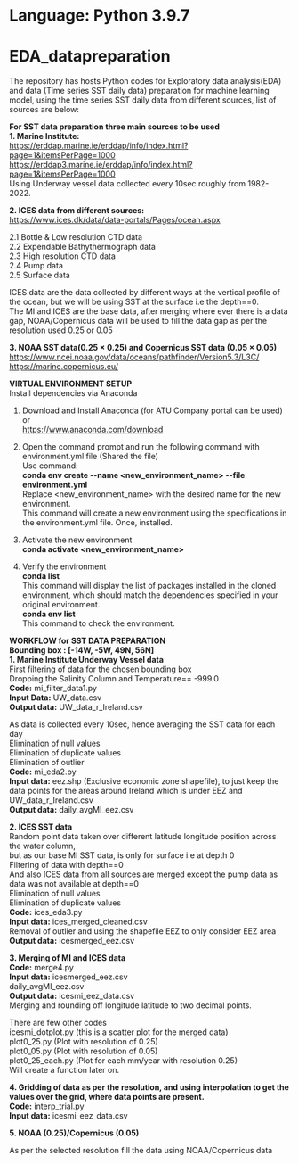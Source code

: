 # Language: Python 3.9.7
# EDA_datapreparation
The repository has hosts Python codes for Exploratory data analysis(EDA) and data (Time series SST daily data) preparation for machine learning model, using the time series SST daily data from different sources, list of sources are below:

**For SST data preparation three main sources to be used**<br>
**1.	Marine Institute:**<br>
https://erddap.marine.ie/erddap/info/index.html?page=1&itemsPerPage=1000 <br>
https://erddap3.marine.ie/erddap/info/index.html?page=1&itemsPerPage=1000 <br>
Using Underway vessel data collected every 10sec roughly from 1982-2022.<br>

**2.	ICES data from different sources:**<br>
https://www.ices.dk/data/data-portals/Pages/ocean.aspx<br>

2.1	Bottle & Low resolution CTD data<br>
2.2	Expendable Bathythermograph data<br>
2.3	High resolution CTD data<br>
2.4	Pump data<br>
2.5	Surface data<br>

ICES data are the data collected by different ways at the vertical profile of the ocean, but we will be using SST at the surface i.e the depth==0.<br>
The MI and ICES are the base data, after merging where ever there is a data gap, NOAA/Copernicus data will be used to fill the data gap as per the resolution used 0.25 or 0.05 

**3. NOAA SST data(0.25 &times; 0.25) and Copernicus SST data (0.05 &times; 0.05)**<br>
https://www.ncei.noaa.gov/data/oceans/pathfinder/Version5.3/L3C/ <br>
https://marine.copernicus.eu/<br>


**VIRTUAL ENVIRONMENT SETUP**<br>
Install dependencies via Anaconda<br>
1.	Download and Install Anaconda (for ATU Company portal can be used) <br>
or<br>
https://www.anaconda.com/download<br>
2.	Open the command prompt and run the following command with environment.yml file (Shared the file)<br>
Use command:<br>
**conda env create --name <new_environment_name> --file environment.yml**<br>
Replace <new_environment_name> with the desired name for the new environment.<br>
This command will create a new environment using the specifications in the environment.yml file. Once, installed.<br>
3.	Activate the new environment<br>
**conda activate <new_environment_name>**<br>

4.	Verify the environment<br>
**conda list**<br>
This command will display the list of packages installed in the cloned environment, which should match the dependencies specified in your original environment.<br>
**conda env list**<br>
This command to check the environment.<br>

**WORKFLOW for SST DATA PREPARATION**<br>
**Bounding box : [-14W, -5W, 49N, 56N]**<br>
**1.	Marine Institute Underway Vessel data**<br>
First filtering of data for the chosen bounding box<br>
Dropping the Salinity Column and Temperature== -999.0<br>
**Code:** mi_filter_data1.py<br>
**Input Data:** UW_data.csv<br>
**Output data:** UW_data_r_Ireland.csv<br>

As data is collected every 10sec, hence averaging the SST data for each day<br>
Elimination of null values<br>
Elimination of duplicate values<br>
Elimination of outlier<br>
**Code:** mi_eda2.py<br>
**Input data:** eez.shp (Exclusive economic zone shapefile), to just keep the data points for the areas around Ireland which is under EEZ and
UW_data_r_Ireland.csv<br>
**Output data:** daily_avgMI_eez.csv<br>

**2.	ICES SST data**<br>
Random point data taken over different latitude longitude position across the water column,<br>
but as our base MI SST data, is only for surface i.e at depth 0<br>
Filtering of data with depth==0<br>
And also ICES data from all sources are merged except the pump data as data was not available at depth==0<br>
Elimination of null values<br>
Elimination of duplicate values<br>
**Code:** ices_eda3.py<br>
**Input data:** ices_merged_cleaned.csv<br>
Removal of outlier and using the shapefile EEZ to only consider EEZ area<br>
**Output data:** icesmerged_eez.csv<br>

**3.	Merging of MI and ICES data**<br>
**Code:** merge4.py<br>
**Input data:** icesmerged_eez.csv<br>
                daily_avgMI_eez.csv<br>
**Output data:** icesmi_eez_data.csv<br>
Merging and rounding off longitude latitude to two decimal points.<br>

There are few other codes<br>
icesmi_dotplot.py (this is a scatter plot for the merged data)<br>
plot0_25.py (Plot with resolution of 0.25)<br>
plot0_05.py (Plot with resolution of 0.05)<br>
plot0_25_each.py (Plot for each mm/year with resolution 0.25)<br>
Will create a function later on.<br>

**4.	Gridding of data as per the resolution, and using interpolation to get the values over the grid, where data points are present.**<br>
**Code:** interp_trial.py<br>
**Input data:** icesmi_eez_data.csv<br>

**5.	NOAA (0.25)/Copernicus (0.05)**<br>

As per the selected resolution fill the data using NOAA/Copernicus data




